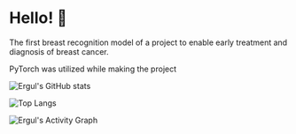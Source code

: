 # Hello! 👋

The first breast recognition model of a project to enable early treatment and diagnosis of breast cancer.

PyTorch was utilized while making the project

![Ergul's GitHub stats](https://github-readme-stats.vercel.app/api?username=ergul13)

![Top Langs](https://github-readme-stats.vercel.app/api/top-langs/?username=ergul13&layout=compact)

![Ergul's Activity Graph](https://github-readme-activity-graph.cyclic.app/graph?username=ergul13&theme=dark)


